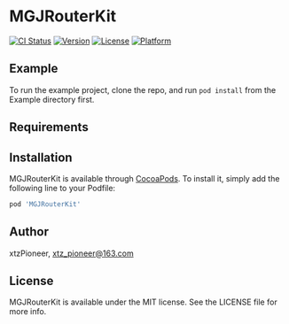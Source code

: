 # MGJRouterKit

[![CI Status](https://img.shields.io/travis/907689522@qq.com/MGJRouterKit.svg?style=flat)](https://travis-ci.org/907689522@qq.com/MGJRouterKit)
[![Version](https://img.shields.io/cocoapods/v/MGJRouterKit.svg?style=flat)](https://cocoapods.org/pods/MGJRouterKit)
[![License](https://img.shields.io/cocoapods/l/MGJRouterKit.svg?style=flat)](https://cocoapods.org/pods/MGJRouterKit)
[![Platform](https://img.shields.io/cocoapods/p/MGJRouterKit.svg?style=flat)](https://cocoapods.org/pods/MGJRouterKit)

## Example

To run the example project, clone the repo, and run `pod install` from the Example directory first.

## Requirements

## Installation

MGJRouterKit is available through [CocoaPods](https://cocoapods.org). To install
it, simply add the following line to your Podfile:

```ruby
pod 'MGJRouterKit'
```

## Author

xtzPioneer, xtz_pioneer@163.com

## License

MGJRouterKit is available under the MIT license. See the LICENSE file for more info.
